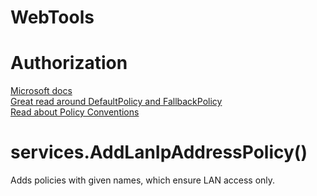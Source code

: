 ﻿# WebTools



<h1>Authorization</h1>

<a href=https://docs.microsoft.com/en-us/aspnet/core/security/authorization/policies>Microsoft docs</a><br/>
<a href=https://scottsauber.com/2020/01/20/globally-require-authenticated-users-by-default-using-fallback-policies-in-asp-net-core/>Great read around DefaultPolicy and FallbackPolicy</a><br/>
<a href=https://andrewlock.net/setting-global-authorization-policies-using-the-defaultpolicy-and-the-fallbackpolicy-in-aspnet-core-3/>Read about Policy Conventions</a><br/>

<h1>services.AddLanIpAddressPolicy()</h1>
<p>Adds policies with given names, which ensure LAN access only.</p>